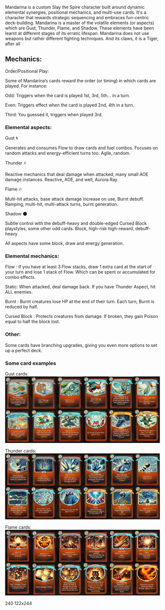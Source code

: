Mandarina is a custom Slay the Spire character built around dynamic elemental synergies, positional mechanics, and multi-use cards. It's a character that rewards strategic sequencing and embraces fun-centric deck-building. Mandarina is a master of the volatile elements (or aspects) which are Gust, Thunder, Flame, and Shadow. These elements have been learnt at different stages of its erratic lifespan. Mandarina does not use weapons but rather different fighting techniques. And its claws, it is a Tiger, after all

## Mechanics:

Order/Positional Play:

Some of Mandarina’s cards reward the order (or timing) in which cards are played. For instance:

Odd: Triggers when the card is played 1st, 3rd, 5th… in a turn.

Even: Triggers effect when the card is played 2nd, 4th in a turn.

Third: You guessed it, triggers when played 3rd.

### Elemental aspects:

Gust 🌀

Generates and consumes Flow to draw cards and fuel combos. Focuses on random attacks and energy-efficient turns too. Agile, random.

Thunder ⚡

Reactive mechanics that deal damage when attacked, many small AOE damage instances. Reactive, AOE, and well, Aurora Ray.

Flame 🔥

Multi-hit attacks, base attack damage increase on use, Burnt debuff. Ramping, multi-hit, multi-attack turns, burnt generation.

Shadow 🌑

Subtle control with the debuff-heavy and double-edged Cursed Block playstyles, some other odd cards. Block, high-risk high-reward, debuff-heavy

All aspects have some block, draw and energy generation.

### Elemental mechanics:

Flow : If you have at least 3 Flow stacks, draw 1 extra card at the start of your turn and lose 1 stack of Flow.
Which can be spent or accumulated for combo effects.

Static: When attacked, deal damage back. If you have Thunder Aspect, hit ALL enemies.

Burnt : Burnt creatures lose HP at the end of their turn. Each turn, Burnt is reduced by half.

Cursed Block : Protects creatures from damage. If broken, they gain Poison equal to half the block lost.

### Other:

Some cards have branching upgrades, giving you even more options to set up a perfect deck.
### Some card examples

Gust cards:
![img_2.png](Gust12.png)

Thunder cards:
![img_1.png](Thunder12.png)

Flame cards:
![img.png](Flame12.png)

240
122x244